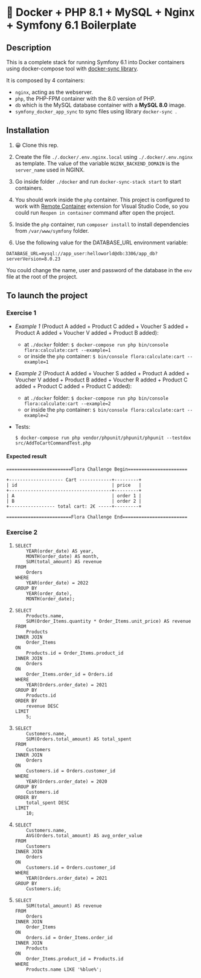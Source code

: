# 🐳 Docker + PHP 8.1 + MySQL + Nginx + Symfony 6.1 Boilerplate

## Description

This is a complete stack for running Symfony 6.1 into Docker containers using docker-compose tool with [docker-sync library](https://docker-sync.readthedocs.io/en/latest/).

It is composed by 4 containers:

- `nginx`, acting as the webserver.
- `php`, the PHP-FPM container with the 8.0 version of PHP.
- `db` which is the MySQL database container with a **MySQL 8.0** image.
- `symfony_docker_app_sync` to sync files using library `docker-sync `.

## Installation

1. 😀 Clone this rep.

2. Create the file `./.docker/.env.nginx.local` using `./.docker/.env.nginx` as template. The value of the variable `NGINX_BACKEND_DOMAIN` is the `server_name` used in NGINX.

3. Go inside folder `./docker` and run `docker-sync-stack start` to start containers.

4. You should work inside the `php` container. This project is configured to work with [Remote Container](https://marketplace.visualstudio.com/items?itemName=ms-vscode-remote.remote-containers) extension for Visual Studio Code, so you could run `Reopen in container` command after open the project.

5. Inside the `php` container, run `composer install` to install dependencies from `/var/www/symfony` folder.

6. Use the following value for the DATABASE_URL environment variable:

```
DATABASE_URL=mysql://app_user:helloworld@db:3306/app_db?serverVersion=8.0.23
```

You could change the name, user and password of the database in the `env` file at the root of the project.


## To launch the project
### Exercise 1

- *Example 1* (Product A added + Product C added + Voucher S added + Product A added + Voucher V added + Product B added):

    + at `./docker` folder:
    ``` $ docker-compose run php bin/console flora:calculate:cart --example=1 ```
    + or inside the `php` container:
    ``` $ bin/console flora:calculate:cart --example=1 ```
- *Example 2* (Product A added + Voucher S added + Product A added + Voucher V added + Product B added + Voucher R added + Product C added + Product C added + Product C added):

    + at `./docker` folder:
    ``` $ docker-compose run php bin/console flora:calculate:cart --example=2 ```
    + or inside the `php` container:
    ``` $ bin/console flora:calculate:cart --example=2 ```
- Tests:

    ``` $ docker-compose run php vendor/phpunit/phpunit/phpunit --testdox src/AddToCartCommandTest.php ```

#### Expected result

    ========================Flora Challenge Begin======================
    
    +-------------------- Cart ------------+---------+
    | id                                   | price   |
    +--------------------------------------+---------+
    | A                                    | order 1 |
    | B                                    | order 2 |
    +----------------- total cart: 2€ -----+---------+
    
    ========================Flora Challenge End========================

### Exercise 2

1. 
    ```
    SELECT 
        YEAR(order_date) AS year, 
        MONTH(order_date) AS month, 
        SUM(total_amount) AS revenue 
    FROM 
        Orders 
    WHERE 
        YEAR(order_date) = 2022 
    GROUP BY 
        YEAR(order_date), 
        MONTH(order_date);
    ```

2. 
    ```
    SELECT 
        Products.name, 
        SUM(Order_Items.quantity * Order_Items.unit_price) AS revenue 
    FROM 
        Products 
    INNER JOIN 
        Order_Items 
    ON 
        Products.id = Order_Items.product_id 
    INNER JOIN 
        Orders 
    ON 
        Order_Items.order_id = Orders.id 
    WHERE 
        YEAR(Orders.order_date) = 2021 
    GROUP BY 
        Products.id 
    ORDER BY 
        revenue DESC 
    LIMIT 
        5;
    ```

3. 
    ```
    SELECT 
        Customers.name, 
        SUM(Orders.total_amount) AS total_spent 
    FROM 
        Customers 
    INNER JOIN 
        Orders 
    ON 
        Customers.id = Orders.customer_id 
    WHERE 
        YEAR(Orders.order_date) = 2020 
    GROUP BY 
        Customers.id 
    ORDER BY 
        total_spent DESC 
    LIMIT 
        10;
    ```

4. 
    ```
    SELECT 
        Customers.name, 
        AVG(Orders.total_amount) AS avg_order_value 
    FROM 
        Customers 
    INNER JOIN 
        Orders 
    ON 
        Customers.id = Orders.customer_id 
    WHERE 
        YEAR(Orders.order_date) = 2021 
    GROUP BY 
        Customers.id;
    ```


5. 
    ```
    SELECT 
        SUM(total_amount) AS revenue 
    FROM 
        Orders 
    INNER JOIN 
        Order_Items 
    ON 
        Orders.id = Order_Items.order_id 
    INNER JOIN 
        Products 
    ON 
        Order_Items.product_id = Products.id 
    WHERE 
        Products.name LIKE '%blue%';
    ```

